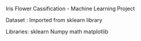 Iris Flower Cassification - Machine Learning Project

Dataset : 
Imported from sklearn library

Libraries:
sklearn
Numpy
math
matplotlib
            

